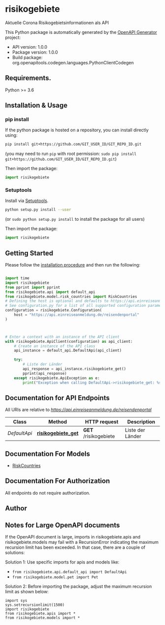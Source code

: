 # risikogebiete
Aktuelle Corona Risikogebietsinformationen als API

This Python package is automatically generated by the [OpenAPI Generator](https://openapi-generator.tech) project:

- API version: 1.0.0
- Package version: 1.0.0
- Build package: org.openapitools.codegen.languages.PythonClientCodegen

## Requirements.

Python >= 3.6

## Installation & Usage
### pip install

If the python package is hosted on a repository, you can install directly using:

```sh
pip install git+https://github.com/GIT_USER_ID/GIT_REPO_ID.git
```
(you may need to run `pip` with root permission: `sudo pip install git+https://github.com/GIT_USER_ID/GIT_REPO_ID.git`)

Then import the package:
```python
import risikogebiete
```

### Setuptools

Install via [Setuptools](http://pypi.python.org/pypi/setuptools).

```sh
python setup.py install --user
```
(or `sudo python setup.py install` to install the package for all users)

Then import the package:
```python
import risikogebiete
```

## Getting Started

Please follow the [installation procedure](#installation--usage) and then run the following:

```python

import time
import risikogebiete
from pprint import pprint
from risikogebiete.api import default_api
from risikogebiete.model.risk_countries import RiskCountries
# Defining the host is optional and defaults to https://api.einreiseanmeldung.de/reisendenportal
# See configuration.py for a list of all supported configuration parameters.
configuration = risikogebiete.Configuration(
    host = "https://api.einreiseanmeldung.de/reisendenportal"
)



# Enter a context with an instance of the API client
with risikogebiete.ApiClient(configuration) as api_client:
    # Create an instance of the API class
    api_instance = default_api.DefaultApi(api_client)
    
    try:
        # Liste der Länder
        api_response = api_instance.risikogebiete_get()
        pprint(api_response)
    except risikogebiete.ApiException as e:
        print("Exception when calling DefaultApi->risikogebiete_get: %s\n" % e)
```

## Documentation for API Endpoints

All URIs are relative to *https://api.einreiseanmeldung.de/reisendenportal*

Class | Method | HTTP request | Description
------------ | ------------- | ------------- | -------------
*DefaultApi* | [**risikogebiete_get**](docs/DefaultApi.md#risikogebiete_get) | **GET** /risikogebiete | Liste der Länder


## Documentation For Models

 - [RiskCountries](docs/RiskCountries.md)


## Documentation For Authorization

 All endpoints do not require authorization.

## Author




## Notes for Large OpenAPI documents
If the OpenAPI document is large, imports in risikogebiete.apis and risikogebiete.models may fail with a
RecursionError indicating the maximum recursion limit has been exceeded. In that case, there are a couple of solutions:

Solution 1:
Use specific imports for apis and models like:
- `from risikogebiete.api.default_api import DefaultApi`
- `from risikogebiete.model.pet import Pet`

Solution 2:
Before importing the package, adjust the maximum recursion limit as shown below:
```
import sys
sys.setrecursionlimit(1500)
import risikogebiete
from risikogebiete.apis import *
from risikogebiete.models import *
```

